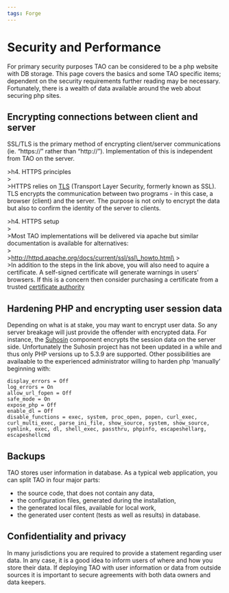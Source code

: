 ```yaml
---
tags: Forge
---
```


Security and Performance
========================

For primary security purposes TAO can be considered to be a php website with DB storage. This page covers the basics and some TAO specific items; dependent on the security requirements further reading may be necessary. Fortunately, there is a wealth of data available around the web about securing php sites.

Encrypting connections between client and server
------------------------------------------------

SSL/TLS is the primary method of encrypting client/server communications (ie. “https://” rather than “http://”). Implementation of this is independent from TAO on the server.

\>h4. HTTPS principles\
\>\
\>HTTPS relies on [TLS](resources/http://en.wikipedia.org/wiki/Transport_Layer_Security) (Transport Layer Security, formerly known as SSL). TLS encrypts the communication between two programs - in this case, a browser (client) and the server. The purpose is not only to encrypt the data but also to confirm the identity of the server to clients.

\>h4. HTTPS setup\
\>\
\>Most TAO implementations will be delivered via apache but similar documentation is available for alternatives:\
\>\
\>http://httpd.apache.org/docs/current/ssl/ssl\_howto.html\
\>\
\>In addition to the steps in the link above, you will also need to aquire a certificate. A self-signed certificate will generate warnings in users’ browsers. If this is a concern then consider purchasing a certificate from a trusted [certificate authority](resources/http://en.wikipedia.org/wiki/Certificate_Authority)

Hardening PHP and encrypting user session data
----------------------------------------------

Depending on what is at stake, you may want to encrypt user data. So any server breakage will just provide the offender with encrypted data. For instance, the [Suhosin](resources/http://www.hardened-php.net/suhosin/) component encrypts the session data on the server side. Unfortunately the Suhosin project has not been updated in a while and thus only PHP versions up to 5.3.9 are supported. Other possibilities are availaable to the experienced administrator willing to harden php ‘manually’ beginning with:

    display_errors = Off
    log_errors = On
    allow_url_fopen = Off
    safe_mode = On
    expose_php = Off
    enable_dl = Off
    disable_functions = exec, system, proc_open, popen, curl_exec, curl_multi_exec, parse_ini_file, show_source, system, show_source, symlink, exec, dl, shell_exec, passthru, phpinfo, escapeshellarg, escapeshellcmd

Backups
-------

TAO stores user information in database. As a typical web application, you can split TAO in four major parts:

-   the source code, that does not contain any data,
-   the configuration files, generated during the installation,
-   the generated local files, available for local work,
-   the generated user content (tests as well as results) in database.

Confidentiality and privacy
---------------------------

In many jurisdictions you are required to provide a statement regarding user data. In any case, it is a good idea to inform users of where and how you store their data. If deploying TAO with user information or data from outside sources it is important to secure agreements with both data owners and data keepers.

